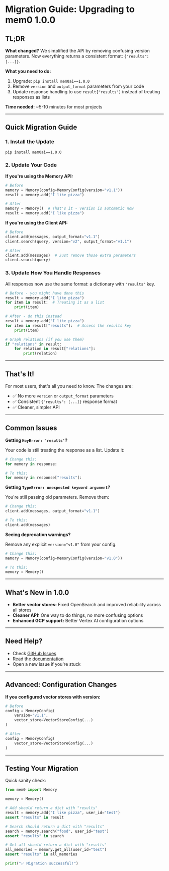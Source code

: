 # Migration Guide: Upgrading to mem0 1.0.0

## TL;DR

**What changed?** We simplified the API by removing confusing version parameters. Now everything returns a consistent format: `{"results": [...]}`.

**What you need to do:**
1. Upgrade: `pip install mem0ai==1.0.0`
2. Remove `version` and `output_format` parameters from your code
3. Update response handling to use `result["results"]` instead of treating responses as lists

**Time needed:** ~5-10 minutes for most projects

---

## Quick Migration Guide

### 1. Install the Update

```bash
pip install mem0ai==1.0.0
```

### 2. Update Your Code

**If you're using the Memory API:**

```python
# Before
memory = Memory(config=MemoryConfig(version="v1.1"))
result = memory.add("I like pizza")

# After
memory = Memory()  # That's it - version is automatic now
result = memory.add("I like pizza")
```

**If you're using the Client API:**

```python
# Before
client.add(messages, output_format="v1.1")
client.search(query, version="v2", output_format="v1.1")

# After
client.add(messages)  # Just remove those extra parameters
client.search(query)
```

### 3. Update How You Handle Responses

All responses now use the same format: a dictionary with `"results"` key.

```python
# Before - you might have done this
result = memory.add("I like pizza")
for item in result:  # Treating it as a list
    print(item)

# After - do this instead
result = memory.add("I like pizza")
for item in result["results"]:  # Access the results key
    print(item)

# Graph relations (if you use them)
if "relations" in result:
    for relation in result["relations"]:
        print(relation)
```

---

## That's It!

For most users, that's all you need to know. The changes are:
- ✅ No more `version` or `output_format` parameters
- ✅ Consistent `{"results": [...]}` response format
- ✅ Cleaner, simpler API

---

## Common Issues

**Getting `KeyError: 'results'`?**

Your code is still treating the response as a list. Update it:
```python
# Change this:
for memory in response:

# To this:
for memory in response["results"]:
```

**Getting `TypeError: unexpected keyword argument`?**

You're still passing old parameters. Remove them:
```python
# Change this:
client.add(messages, output_format="v1.1")

# To this:
client.add(messages)
```

**Seeing deprecation warnings?**

Remove any explicit `version="v1.0"` from your config:
```python
# Change this:
memory = Memory(config=MemoryConfig(version="v1.0"))

# To this:
memory = Memory()
```

---

## What's New in 1.0.0

- **Better vector stores:** Fixed OpenSearch and improved reliability across all stores
- **Cleaner API:** One way to do things, no more confusing options
- **Enhanced GCP support:** Better Vertex AI configuration options

---

## Need Help?

- Check [GitHub Issues](https://github.com/mem0ai/mem0/issues)
- Read the [documentation](https://docs.mem0.ai/)
- Open a new issue if you're stuck

---

## Advanced: Configuration Changes

**If you configured vector stores with version:**

```python
# Before
config = MemoryConfig(
    version="v1.1",
    vector_store=VectorStoreConfig(...)
)

# After
config = MemoryConfig(
    vector_store=VectorStoreConfig(...)
)
```

---

## Testing Your Migration

Quick sanity check:

```python
from mem0 import Memory

memory = Memory()

# Add should return a dict with "results"
result = memory.add("I like pizza", user_id="test")
assert "results" in result

# Search should return a dict with "results"
search = memory.search("food", user_id="test")
assert "results" in search

# Get all should return a dict with "results"
all_memories = memory.get_all(user_id="test")
assert "results" in all_memories

print("✅ Migration successful!")
```
